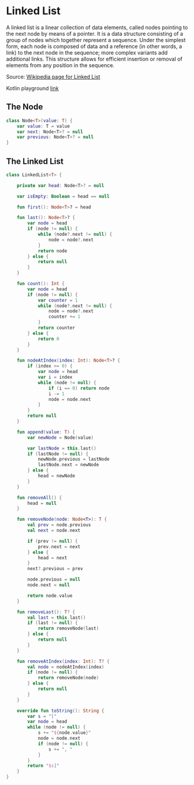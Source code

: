 # Linked List

A linked list is a linear collection of data elements, called nodes pointing to the next node by means of a pointer. It is a data structure consisting of a group of nodes which together represent a sequence. Under the simplest form, each node is composed of data and a reference (in other words, a link) to the next node in the sequence; more complex variants add additional links. This structure allows for efficient insertion or removal of elements from any position in the sequence.

Source: [Wikipedia page for Linked List](https://en.wikipedia.org/wiki/Linked_list)

Kotlin playground [link](https://pl.kotl.in/BGX6vUiL5)

## The Node

```kotlin
class Node<T>(value: T) {
    var value: T = value
    var next: Node<T>? = null
    var previous: Node<T>? = null
}
```

## The Linked List

```kotlin
class LinkedList<T> {

    private var head: Node<T>? = null

    var isEmpty: Boolean = head == null

    fun first(): Node<T>? = head

    fun last(): Node<T>? {
        var node = head
        if (node != null) {
            while (node?.next != null) {
                node = node?.next
            }
            return node
        } else {
            return null
        }
    }

    fun count(): Int {
        var node = head
        if (node != null) {
            var counter = 1
            while (node?.next != null) {
                node = node?.next
                counter += 1
            }
            return counter
        } else {
            return 0
        }
    }

    fun nodeAtIndex(index: Int): Node<T>? {
        if (index >= 0) {
            var node = head
            var i = index
            while (node != null) {
                if (i == 0) return node
                i -= 1
                node = node.next
            }
        }
        return null
    }

    fun append(value: T) {
        var newNode = Node(value)

        var lastNode = this.last()
        if (lastNode != null) {
            newNode.previous = lastNode
            lastNode.next = newNode
        } else {
            head = newNode
        }
    }

    fun removeAll() {
        head = null
    }

    fun removeNode(node: Node<T>): T {
        val prev = node.previous
        val next = node.next

        if (prev != null) {
            prev.next = next
        } else {
            head = next
        }
        next?.previous = prev

        node.previous = null
        node.next = null

        return node.value
    }

    fun removeLast(): T? {
        val last = this.last()
        if (last != null) {
            return removeNode(last)
        } else {
            return null
        }
    }

    fun removeAtIndex(index: Int): T? {
        val node = nodeAtIndex(index)
        if (node != null) {
            return removeNode(node)
        } else {
            return null
        }
    }

    override fun toString(): String {
        var s = "["
        var node = head
        while (node != null) {
            s += "${node.value}"
            node = node.next
            if (node != null) {
                s += ", "
            }
        }
        return "$s]"
    }
}
```